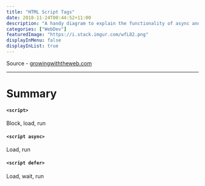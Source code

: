 ```yaml
---
title: "HTML Script Tags"
date: 2018-11-24T00:44:52+11:00
description: "A handy diagram to explain the functionality of async and defer in <script> tags"
categories: ["WebDev"]
featuredImage: "https://i.stack.imgur.com/wfL82.png"
displayInMenu: false
displayInList: true
---
```


Source - [growingwiththeweb.com](https://www.growingwiththeweb.com/2014/02/async-vs-defer-attributes.html)

---

# Summary  
#### `<script>`  
Block, load, run  

#### `<script async>`  
Load, run

#### `<script defer>`  
Load, wait, run  